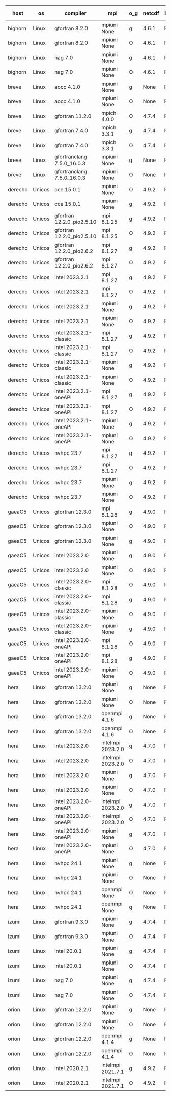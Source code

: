 

| host     | os       | compiler                              | mpi                      | o_g        | netcdf        | build       | u_pass          | u_fail          | s_pass            | s_fail            | e_pass             | e_fail             | nuopc_pass       | nuopc_fail       | artifacts link          |
|----------|----------|---------------------------------------|--------------------------|------------|---------------|-------------|-----------------|-----------------|-------------------|-------------------|--------------------|--------------------|------------------|------------------|-------------------------|
| bighorn | Linux | gfortran 8.2.0 | mpiuni None  | g | 4.6.1  | PASS | 12517 | 0 | 9 | 0 | 42 | 0 | None | None | <a href="https://github.com/esmf-org/esmf-test-artifacts/tree/c7ce4c1e93043e588d23ba825318e746f90fb3bd/develop/gfortran/8.2.0/g/mpiuni/None" target="_blank">c7ce4c1</a> | 
| bighorn | Linux | gfortran 8.2.0 | mpiuni None  | O | 4.6.1  | PASS | 12517 | 0 | 9 | 0 | 42 | 0 | None | None | <a href="https://github.com/esmf-org/esmf-test-artifacts/tree/b17a1621efa02d78bd30fe99f858d17c6cf9b111/develop/gfortran/8.2.0/O/mpiuni/None" target="_blank">b17a162</a> | 
| bighorn | Linux | nag 7.0 | mpiuni None  | g | 4.6.1  | PASS | 12517 | 0 | 9 | 0 | 42 | 0 | None | None | <a href="https://github.com/esmf-org/esmf-test-artifacts/tree/930541b30c9d360a7b124096ac6c471cb7ca71f5/develop/nag/7.0/g/mpiuni/None" target="_blank">930541b</a> | 
| bighorn | Linux | nag 7.0 | mpiuni None  | O | 4.6.1  | PASS | 12517 | 0 | 9 | 0 | 42 | 0 | None | None | <a href="https://github.com/esmf-org/esmf-test-artifacts/tree/98faf4da5b8942a6489351c79be554e3ab9f3071/develop/nag/7.0/O/mpiuni/None" target="_blank">98faf4d</a> | 
| breve | Linux | aocc 4.1.0 | mpiuni None  | g | None  | PASS | 12491 | 26 | 9 | 0 | 42 | 0 | None | None | <a href="https://github.com/esmf-org/esmf-test-artifacts/tree/09bdd296440005c5173c358772a9618c59656268/develop/aocc/4.1.0/g/mpiuni/None" target="_blank">09bdd29</a> | 
| breve | Linux | aocc 4.1.0 | mpiuni None  | O | None  | PASS | 12491 | 26 | 9 | 0 | 42 | 0 | None | None | <a href="https://github.com/esmf-org/esmf-test-artifacts/tree/866085b01ae933665d27fdfb02d3cbe4981b145a/develop/aocc/4.1.0/O/mpiuni/None" target="_blank">866085b</a> | 
| breve | Linux | gfortran 11.2.0 | mpich 4.0.0  | O | 4.7.4  | PASS | 14186 | 0 | 51 | 0 | 80 | 0 | 57 | 0 | <a href="https://github.com/esmf-org/esmf-test-artifacts/tree/ccbc8ffa8432d528c20fe159d5a8d4595091416a/develop/gfortran/11.2.0/O/mpich/4.0.0" target="_blank">ccbc8ff</a> | 
| breve | Linux | gfortran 7.4.0 | mpich 3.3.1  | g | 4.7.4  | PASS | 14186 | 0 | 51 | 0 | 80 | 0 | 57 | 0 | <a href="https://github.com/esmf-org/esmf-test-artifacts/tree/5853c06dc69f557f20929f6bc3dc6dc3105adb82/develop/gfortran/7.4.0/g/mpich/3.3.1" target="_blank">5853c06</a> | 
| breve | Linux | gfortran 7.4.0 | mpich 3.3.1  | O | 4.7.4  | PASS | 14186 | 0 | 51 | 0 | 80 | 0 | 57 | 0 | <a href="https://github.com/esmf-org/esmf-test-artifacts/tree/5c00da2b356206a3277017c30f4fc1b6b2385346/develop/gfortran/7.4.0/O/mpich/3.3.1" target="_blank">5c00da2</a> | 
| breve | Linux | gfortranclang 7.5.0_16.0.3 | mpiuni None  | g | None  | PASS | 12517 | 0 | 9 | 0 | 42 | 0 | None | None | <a href="https://github.com/esmf-org/esmf-test-artifacts/tree/1fb0fe767dbd62d096e16fe3e2612979349e8fef/develop/gfortranclang/7.5.0_16.0.3/g/mpiuni/None" target="_blank">1fb0fe7</a> | 
| breve | Linux | gfortranclang 7.5.0_16.0.3 | mpiuni None  | O | None  | PASS | 12517 | 0 | 9 | 0 | 42 | 0 | None | None | <a href="https://github.com/esmf-org/esmf-test-artifacts/tree/8b4d21f319a8d3b107a27ccfc96d53d2326b520e/develop/gfortranclang/7.5.0_16.0.3/O/mpiuni/None" target="_blank">8b4d21f</a> | 
| derecho | Unicos | cce 15.0.1 | mpiuni None  | O | 4.9.2  | PASS | None | None | None | None | None | None | None | None | <a href="https://github.com/esmf-org/esmf-test-artifacts/tree/93e34470810c0ccf2541149fd62180ed6adfc174/develop/cce/15.0.1/O/mpiuni/None" target="_blank">93e3447</a> | 
| derecho | Unicos | cce 15.0.1 | mpiuni None  | g | 4.9.2  | PASS | None | None | None | None | None | None | None | None | <a href="https://github.com/esmf-org/esmf-test-artifacts/tree/d9585b663341426e55fe082cf5503cba0964d09c/develop/cce/15.0.1/g/mpiuni/None" target="_blank">d9585b6</a> | 
| derecho | Unicos | gfortran 12.2.0_pio2.5.10 | mpi 8.1.25  | g | 4.9.2  | PASS | 14186 | 0 | 51 | 0 | 80 | 0 | 57 | 0 | <a href="https://github.com/esmf-org/esmf-test-artifacts/tree/b062f108f813cbe5933269bba6dfc5ca8fe7291b/develop/gfortran/12.2.0_pio2.5.10/g/mpi/8.1.25" target="_blank">b062f10</a> | 
| derecho | Unicos | gfortran 12.2.0_pio2.5.10 | mpi 8.1.25  | O | 4.9.2  | PASS | 14186 | 0 | 51 | 0 | 80 | 0 | 57 | 0 | <a href="https://github.com/esmf-org/esmf-test-artifacts/tree/21658e5dfbe2377d928500a244b60ccf318afdb7/develop/gfortran/12.2.0_pio2.5.10/O/mpi/8.1.25" target="_blank">21658e5</a> | 
| derecho | Unicos | gfortran 12.2.0_pio2.6.2 | mpi 8.1.27  | g | 4.9.2  | PASS | 14186 | 0 | 51 | 0 | 80 | 0 | 57 | 0 | <a href="https://github.com/esmf-org/esmf-test-artifacts/tree/024add729a22c4223d5283c55271b3139632326b/develop/gfortran/12.2.0_pio2.6.2/g/mpi/8.1.27" target="_blank">024add7</a> | 
| derecho | Unicos | gfortran 12.2.0_pio2.6.2 | mpi 8.1.27  | O | 4.9.2  | PASS | 14186 | 0 | 51 | 0 | 80 | 0 | 57 | 0 | <a href="https://github.com/esmf-org/esmf-test-artifacts/tree/c80bd7cae81a5888662292103333b75ffdd21935/develop/gfortran/12.2.0_pio2.6.2/O/mpi/8.1.27" target="_blank">c80bd7c</a> | 
| derecho | Unicos | intel 2023.2.1 | mpi 8.1.27  | g | 4.9.2  | PASS | 14186 | 0 | 51 | 0 | 80 | 0 | 58 | 0 | <a href="https://github.com/esmf-org/esmf-test-artifacts/tree/f7f200f4b0164417029569064223fc6465c85183/develop/intel/2023.2.1/g/mpi/8.1.27" target="_blank">f7f200f</a> | 
| derecho | Unicos | intel 2023.2.1 | mpi 8.1.27  | O | 4.9.2  | PASS | 14186 | 0 | 51 | 0 | 80 | 0 | 58 | 0 | <a href="https://github.com/esmf-org/esmf-test-artifacts/tree/d71d6a4c5b59794356aca1058e9e4da86cb25340/develop/intel/2023.2.1/O/mpi/8.1.27" target="_blank">d71d6a4</a> | 
| derecho | Unicos | intel 2023.2.1 | mpiuni None  | g | 4.9.2  | PASS | 12517 | 0 | 9 | 0 | 42 | 0 | None | None | <a href="https://github.com/esmf-org/esmf-test-artifacts/tree/6374a776435b77b58219710f1e39b279d9070f21/develop/intel/2023.2.1/g/mpiuni/None" target="_blank">6374a77</a> | 
| derecho | Unicos | intel 2023.2.1 | mpiuni None  | O | 4.9.2  | PASS | 12517 | 0 | 9 | 0 | 42 | 0 | None | None | <a href="https://github.com/esmf-org/esmf-test-artifacts/tree/a24899cb80d1fd72774cbf80d118d6ff6487a5c8/develop/intel/2023.2.1/O/mpiuni/None" target="_blank">a24899c</a> | 
| derecho | Unicos | intel 2023.2.1-classic | mpi 8.1.27  | g | 4.9.2  | PASS | 14186 | 0 | 51 | 0 | 80 | 0 | 57 | 0 | <a href="https://github.com/esmf-org/esmf-test-artifacts/tree/e95e70300d57b0ceec6ce3aa3cb729661dd3eee4/develop/intel/2023.2.1-classic/g/mpi/8.1.27" target="_blank">e95e703</a> | 
| derecho | Unicos | intel 2023.2.1-classic | mpi 8.1.27  | O | 4.9.2  | PASS | 14186 | 0 | 51 | 0 | 80 | 0 | 57 | 0 | <a href="https://github.com/esmf-org/esmf-test-artifacts/tree/a656303f250839155a291cbf5e9434ac7cc41861/develop/intel/2023.2.1-classic/O/mpi/8.1.27" target="_blank">a656303</a> | 
| derecho | Unicos | intel 2023.2.1-classic | mpiuni None  | g | 4.9.2  | PASS | 12517 | 0 | 9 | 0 | 42 | 0 | None | None | <a href="https://github.com/esmf-org/esmf-test-artifacts/tree/7cf3f134a664c6b07120c2d977dfe2f3954603cf/develop/intel/2023.2.1-classic/g/mpiuni/None" target="_blank">7cf3f13</a> | 
| derecho | Unicos | intel 2023.2.1-classic | mpiuni None  | O | 4.9.2  | PASS | 12517 | 0 | 9 | 0 | 42 | 0 | None | None | <a href="https://github.com/esmf-org/esmf-test-artifacts/tree/078d4686d567bcfd05baeda56524b3eb3fe9ba6c/develop/intel/2023.2.1-classic/O/mpiuni/None" target="_blank">078d468</a> | 
| derecho | Unicos | intel 2023.2.1-oneAPI | mpi 8.1.27  | g | 4.9.2  | PASS | 14186 | 0 | 51 | 0 | 80 | 0 | 57 | 0 | <a href="https://github.com/esmf-org/esmf-test-artifacts/tree/8b00eaaaec84cd178ea62e38d6295b68389afda5/develop/intel/2023.2.1-oneAPI/g/mpi/8.1.27" target="_blank">8b00eaa</a> | 
| derecho | Unicos | intel 2023.2.1-oneAPI | mpi 8.1.27  | O | 4.9.2  | PASS | 14186 | 0 | 50 | 1 | 80 | 0 | 57 | 0 | <a href="https://github.com/esmf-org/esmf-test-artifacts/tree/1af0be543e03d1f9a04e100f801baad66251e55c/develop/intel/2023.2.1-oneAPI/O/mpi/8.1.27" target="_blank">1af0be5</a> | 
| derecho | Unicos | intel 2023.2.1-oneAPI | mpiuni None  | g | 4.9.2  | PASS | 12517 | 0 | 9 | 0 | 42 | 0 | None | None | <a href="https://github.com/esmf-org/esmf-test-artifacts/tree/6fd76900bc01229b1003de91288f1d87fb517fd5/develop/intel/2023.2.1-oneAPI/g/mpiuni/None" target="_blank">6fd7690</a> | 
| derecho | Unicos | intel 2023.2.1-oneAPI | mpiuni None  | O | 4.9.2  | PASS | 12517 | 0 | 9 | 0 | 42 | 0 | None | None | <a href="https://github.com/esmf-org/esmf-test-artifacts/tree/c12271d53af8f22889a372d49e0577ae1956d7ea/develop/intel/2023.2.1-oneAPI/O/mpiuni/None" target="_blank">c12271d</a> | 
| derecho | Unicos | nvhpc 23.7 | mpi 8.1.27  | g | 4.9.2  | PASS | None | None | None | None | None | None | None | None | <a href="https://github.com/esmf-org/esmf-test-artifacts/tree/3cf3f824dae9671f6477d3ac95830635236ae2b3/develop/nvhpc/23.7/g/mpi/8.1.27" target="_blank">3cf3f82</a> | 
| derecho | Unicos | nvhpc 23.7 | mpi 8.1.27  | O | 4.9.2  | PASS | None | None | None | None | None | None | None | None | <a href="https://github.com/esmf-org/esmf-test-artifacts/tree/f90301a372952507d84257b78b9bf48891fea5ae/develop/nvhpc/23.7/O/mpi/8.1.27" target="_blank">f90301a</a> | 
| derecho | Unicos | nvhpc 23.7 | mpiuni None  | g | 4.9.2  | PASS | None | None | None | None | None | None | None | None | <a href="https://github.com/esmf-org/esmf-test-artifacts/tree/3b35a75883f9348831d23d0174c6ae663333e74e/develop/nvhpc/23.7/g/mpiuni/None" target="_blank">3b35a75</a> | 
| derecho | Unicos | nvhpc 23.7 | mpiuni None  | O | 4.9.2  | PASS | None | None | None | None | None | None | None | None | <a href="https://github.com/esmf-org/esmf-test-artifacts/tree/bd43f945728974838d3211861f3aa0ab98e5df6c/develop/nvhpc/23.7/O/mpiuni/None" target="_blank">bd43f94</a> | 
| gaeaC5 | Unicos | gfortran 12.3.0 | mpi 8.1.28  | g | 4.9.0  | PASS | None | None | None | None | None | None | None | None | <a href="https://github.com/esmf-org/esmf-test-artifacts/tree/87b8a2e0191663bb3c70d543e5186bd647b9255e/develop/gfortran/12.3.0/g/mpi/8.1.28" target="_blank">87b8a2e</a> | 
| gaeaC5 | Unicos | gfortran 12.3.0 | mpiuni None  | O | 4.9.0  | PASS | 12517 | 0 | 9 | 0 | 42 | 0 | None | None | <a href="https://github.com/esmf-org/esmf-test-artifacts/tree/477fb01b11b8f0633b661c1ff3548dd4d00f08d0/develop/gfortran/12.3.0/O/mpiuni/None" target="_blank">477fb01</a> | 
| gaeaC5 | Unicos | gfortran 12.3.0 | mpiuni None  | g | 4.9.0  | PASS | None | None | None | None | None | None | None | None | <a href="https://github.com/esmf-org/esmf-test-artifacts/tree/f60fe3d1b77a8725049e9e34835ac5d7aebb4ed2/develop/gfortran/12.3.0/g/mpiuni/None" target="_blank">f60fe3d</a> | 
| gaeaC5 | Unicos | intel 2023.2.0 | mpiuni None  | g | 4.9.0  | PASS | None | None | None | None | None | None | None | None | <a href="https://github.com/esmf-org/esmf-test-artifacts/tree/0034e1f21ee63118b0bc9f84c76f7b0395a49e4d/develop/intel/2023.2.0/g/mpiuni/None" target="_blank">0034e1f</a> | 
| gaeaC5 | Unicos | intel 2023.2.0 | mpiuni None  | O | 4.9.0  | PASS | 12517 | 0 | 9 | 0 | 42 | 0 | None | None | <a href="https://github.com/esmf-org/esmf-test-artifacts/tree/4b559383e30712debc3721b844f4ea53fa4123ef/develop/intel/2023.2.0/O/mpiuni/None" target="_blank">4b55938</a> | 
| gaeaC5 | Unicos | intel 2023.2.0-classic | mpi 8.1.28  | O | 4.9.0  | PASS | 14186 | 0 | 51 | 0 | 80 | 0 | 57 | 0 | <a href="https://github.com/esmf-org/esmf-test-artifacts/tree/d0708044701702c5b9816ffe6aa2cc976ec6d682/develop/intel/2023.2.0-classic/O/mpi/8.1.28" target="_blank">d070804</a> | 
| gaeaC5 | Unicos | intel 2023.2.0-classic | mpi 8.1.28  | g | 4.9.0  | PASS | None | None | None | None | None | None | None | None | <a href="https://github.com/esmf-org/esmf-test-artifacts/tree/fb70593eac6af7b4eddcf30b7ec1175cb5f2fc92/develop/intel/2023.2.0-classic/g/mpi/8.1.28" target="_blank">fb70593</a> | 
| gaeaC5 | Unicos | intel 2023.2.0-classic | mpiuni None  | O | 4.9.0  | PASS | 12517 | 0 | 9 | 0 | 42 | 0 | None | None | <a href="https://github.com/esmf-org/esmf-test-artifacts/tree/14ecfa30fddbb22469f18bc47cbd8e97b6e69e14/develop/intel/2023.2.0-classic/O/mpiuni/None" target="_blank">14ecfa3</a> | 
| gaeaC5 | Unicos | intel 2023.2.0-classic | mpiuni None  | g | 4.9.0  | PASS | 12517 | 0 | 9 | 0 | 42 | 0 | None | None | <a href="https://github.com/esmf-org/esmf-test-artifacts/tree/c8123d6eaeeffec3ec932b32914d0a4e76ffb6c7/develop/intel/2023.2.0-classic/g/mpiuni/None" target="_blank">c8123d6</a> | 
| gaeaC5 | Unicos | intel 2023.2.0-oneAPI | mpi 8.1.28  | O | 4.9.0  | PASS | None | None | None | None | None | None | None | None | <a href="https://github.com/esmf-org/esmf-test-artifacts/tree/9a85898e2ef7616545e4a734bacc7c9c2f852804/develop/intel/2023.2.0-oneAPI/O/mpi/8.1.28" target="_blank">9a85898</a> | 
| gaeaC5 | Unicos | intel 2023.2.0-oneAPI | mpi 8.1.28  | g | 4.9.0  | PASS | None | None | None | None | None | None | None | None | <a href="https://github.com/esmf-org/esmf-test-artifacts/tree/acaaa1dff45d91fd4463a00942fd96dec7cf2fe3/develop/intel/2023.2.0-oneAPI/g/mpi/8.1.28" target="_blank">acaaa1d</a> | 
| gaeaC5 | Unicos | intel 2023.2.0-oneAPI | mpiuni None  | O | 4.9.0  | PASS | 12517 | 0 | 9 | 0 | 42 | 0 | None | None | <a href="https://github.com/esmf-org/esmf-test-artifacts/tree/e710ce0591d2b9af8012da02e685e0e1aed161ba/develop/intel/2023.2.0-oneAPI/O/mpiuni/None" target="_blank">e710ce0</a> | 
| hera | Linux | gfortran 13.2.0 | mpiuni None  | g | None  | PASS | 12517 | 0 | 9 | 0 | 42 | 0 | None | None | <a href="https://github.com/esmf-org/esmf-test-artifacts/tree/6c3fe05fe69edabf05c06238ca2cc9cf213b9612/develop/gfortran/13.2.0/g/mpiuni/None" target="_blank">6c3fe05</a> | 
| hera | Linux | gfortran 13.2.0 | mpiuni None  | O | None  | PASS | 12517 | 0 | 9 | 0 | 42 | 0 | None | None | <a href="https://github.com/esmf-org/esmf-test-artifacts/tree/e522988d633bda49a626026ccd0f98e69fd67c14/develop/gfortran/13.2.0/O/mpiuni/None" target="_blank">e522988</a> | 
| hera | Linux | gfortran 13.2.0 | openmpi 4.1.6  | g | None  | PASS | 14186 | 0 | 51 | 0 | 80 | 0 | 57 | 0 | <a href="https://github.com/esmf-org/esmf-test-artifacts/tree/d27b36f60f25703d8772c6cc7f19121121137d9f/develop/gfortran/13.2.0/g/openmpi/4.1.6" target="_blank">d27b36f</a> | 
| hera | Linux | gfortran 13.2.0 | openmpi 4.1.6  | O | None  | PASS | 14186 | 0 | 51 | 0 | 80 | 0 | 57 | 0 | <a href="https://github.com/esmf-org/esmf-test-artifacts/tree/75d1dd78d969e5f36c346651760447b02f0adc70/develop/gfortran/13.2.0/O/openmpi/4.1.6" target="_blank">75d1dd7</a> | 
| hera | Linux | intel 2023.2.0 | intelmpi 2023.2.0  | g | 4.7.0  | PASS | 14186 | 0 | 51 | 0 | 80 | 0 | 57 | 0 | <a href="https://github.com/esmf-org/esmf-test-artifacts/tree/0a1172e74535ce04bd8e83c44c7d83dbfd692159/develop/intel/2023.2.0/g/intelmpi/2023.2.0" target="_blank">0a1172e</a> | 
| hera | Linux | intel 2023.2.0 | intelmpi 2023.2.0  | O | 4.7.0  | PASS | 14186 | 0 | 51 | 0 | 80 | 0 | 57 | 0 | <a href="https://github.com/esmf-org/esmf-test-artifacts/tree/df81e9360cb569bbc005d9e923115fb294e3ea84/develop/intel/2023.2.0/O/intelmpi/2023.2.0" target="_blank">df81e93</a> | 
| hera | Linux | intel 2023.2.0 | mpiuni None  | g | 4.7.0  | PASS | 12517 | 0 | 9 | 0 | 42 | 0 | None | None | <a href="https://github.com/esmf-org/esmf-test-artifacts/tree/e07610ece1de1af897cc9f210aafcba5ddcf3e7c/develop/intel/2023.2.0/g/mpiuni/None" target="_blank">e07610e</a> | 
| hera | Linux | intel 2023.2.0 | mpiuni None  | O | 4.7.0  | PASS | 12517 | 0 | 9 | 0 | 42 | 0 | None | None | <a href="https://github.com/esmf-org/esmf-test-artifacts/tree/2df826a15637777e077231cb0f856a518ef140cb/develop/intel/2023.2.0/O/mpiuni/None" target="_blank">2df826a</a> | 
| hera | Linux | intel 2023.2.0-oneAPI | intelmpi 2023.2.0  | g | 4.7.0  | PASS | 14186 | 0 | 51 | 0 | 80 | 0 | 57 | 0 | <a href="https://github.com/esmf-org/esmf-test-artifacts/tree/e19122a329af27ce659f6accba9cd65214328d0e/develop/intel/2023.2.0-oneAPI/g/intelmpi/2023.2.0" target="_blank">e19122a</a> | 
| hera | Linux | intel 2023.2.0-oneAPI | intelmpi 2023.2.0  | O | 4.7.0  | PASS | 14186 | 0 | 50 | 1 | 80 | 0 | 57 | 0 | <a href="https://github.com/esmf-org/esmf-test-artifacts/tree/966f61f45b62098d04d88fe30d0a176ec85b7fe6/develop/intel/2023.2.0-oneAPI/O/intelmpi/2023.2.0" target="_blank">966f61f</a> | 
| hera | Linux | intel 2023.2.0-oneAPI | mpiuni None  | g | 4.7.0  | PASS | 12517 | 0 | 9 | 0 | 42 | 0 | None | None | <a href="https://github.com/esmf-org/esmf-test-artifacts/tree/033abff64c7ceb770b445809de817ca693f1fe25/develop/intel/2023.2.0-oneAPI/g/mpiuni/None" target="_blank">033abff</a> | 
| hera | Linux | intel 2023.2.0-oneAPI | mpiuni None  | O | 4.7.0  | PASS | 12517 | 0 | 9 | 0 | 42 | 0 | None | None | <a href="https://github.com/esmf-org/esmf-test-artifacts/tree/f2a90a55674b56969dfa2b4f315eb27ea7cec979/develop/intel/2023.2.0-oneAPI/O/mpiuni/None" target="_blank">f2a90a5</a> | 
| hera | Linux | nvhpc 24.1 | mpiuni None  | g | None  | PASS | 12517 | 0 | 9 | 0 | 42 | 0 | None | None | <a href="https://github.com/esmf-org/esmf-test-artifacts/tree/5c07f31e042cbcb884469d0c8ae93a2ef81ea7b1/develop/nvhpc/24.1/g/mpiuni/None" target="_blank">5c07f31</a> | 
| hera | Linux | nvhpc 24.1 | mpiuni None  | O | None  | PASS | 12517 | 0 | 9 | 0 | 42 | 0 | None | None | <a href="https://github.com/esmf-org/esmf-test-artifacts/tree/48e3b57cabb363435408095d36e5f5f1a3acdf2b/develop/nvhpc/24.1/O/mpiuni/None" target="_blank">48e3b57</a> | 
| hera | Linux | nvhpc 24.1 | openmpi None  | O | None  | PASS | 14186 | 0 | 51 | 0 | 80 | 0 | 57 | 0 | <a href="https://github.com/esmf-org/esmf-test-artifacts/tree/2c0a7111a7bac9732584b4f2e1c545c2cca602d6/develop/nvhpc/24.1/O/openmpi/None" target="_blank">2c0a711</a> | 
| hera | Linux | nvhpc 24.1 | openmpi None  | g | None  | PASS | 14186 | 0 | 51 | 0 | 80 | 0 | 57 | 0 | <a href="https://github.com/esmf-org/esmf-test-artifacts/tree/4617d3e28c5c59b712253a477b2d3fe7e3e5eb75/develop/nvhpc/24.1/g/openmpi/None" target="_blank">4617d3e</a> | 
| izumi | Linux | gfortran 9.3.0 | mpiuni None  | g | 4.7.4  | PASS | 12517 | 0 | 9 | 0 | 42 | 0 | None | None | <a href="https://github.com/esmf-org/esmf-test-artifacts/tree/d6a075318bbc154739ccdfd4adfbdd7cb7b7b79d/develop/gfortran/9.3.0/g/mpiuni/None" target="_blank">d6a0753</a> | 
| izumi | Linux | gfortran 9.3.0 | mpiuni None  | O | 4.7.4  | PASS | 12517 | 0 | 9 | 0 | 42 | 0 | None | None | <a href="https://github.com/esmf-org/esmf-test-artifacts/tree/2f605301dcb618c861c01f7c717a71b200c4554f/develop/gfortran/9.3.0/O/mpiuni/None" target="_blank">2f60530</a> | 
| izumi | Linux | intel 20.0.1 | mpiuni None  | g | 4.7.4  | PASS | 12517 | 0 | 9 | 0 | 42 | 0 | None | None | <a href="https://github.com/esmf-org/esmf-test-artifacts/tree/7d9c9eef6a0fbde79f17a4ef9dbe1125bc6bddbc/develop/intel/20.0.1/g/mpiuni/None" target="_blank">7d9c9ee</a> | 
| izumi | Linux | intel 20.0.1 | mpiuni None  | O | 4.7.4  | PASS | 12517 | 0 | 9 | 0 | 42 | 0 | None | None | <a href="https://github.com/esmf-org/esmf-test-artifacts/tree/168db62387d73482bfe8f7c797886d8897192200/develop/intel/20.0.1/O/mpiuni/None" target="_blank">168db62</a> | 
| izumi | Linux | nag 7.0 | mpiuni None  | g | 4.7.4  | PASS | 12517 | 0 | 9 | 0 | 42 | 0 | None | None | <a href="https://github.com/esmf-org/esmf-test-artifacts/tree/c878aa052471ecf8a23de4415e21da28bfdef65b/develop/nag/7.0/g/mpiuni/None" target="_blank">c878aa0</a> | 
| izumi | Linux | nag 7.0 | mpiuni None  | O | 4.7.4  | PASS | 12517 | 0 | 9 | 0 | 42 | 0 | None | None | <a href="https://github.com/esmf-org/esmf-test-artifacts/tree/a0b3fd46b5dae9579b6c204f03293de3e443e95c/develop/nag/7.0/O/mpiuni/None" target="_blank">a0b3fd4</a> | 
| orion | Linux | gfortran 12.2.0 | mpiuni None  | g | None  | PASS | 12517 | 0 | 9 | 0 | 42 | 0 | None | None | <a href="https://github.com/esmf-org/esmf-test-artifacts/tree/af1fa9361143c6c5055c4ba6388bf272df005fe9/develop/gfortran/12.2.0/g/mpiuni/None" target="_blank">af1fa93</a> | 
| orion | Linux | gfortran 12.2.0 | mpiuni None  | O | None  | PASS | 12517 | 0 | 9 | 0 | 42 | 0 | None | None | <a href="https://github.com/esmf-org/esmf-test-artifacts/tree/679cfcdc1bfed125063e9724f64f31ccf91950ad/develop/gfortran/12.2.0/O/mpiuni/None" target="_blank">679cfcd</a> | 
| orion | Linux | gfortran 12.2.0 | openmpi 4.1.4  | g | None  | PASS | 14186 | 0 | 51 | 0 | 80 | 0 | 57 | 0 | <a href="https://github.com/esmf-org/esmf-test-artifacts/tree/51fe0e03f9238b7ba9445ce4bf8676c1034c00b0/develop/gfortran/12.2.0/g/openmpi/4.1.4" target="_blank">51fe0e0</a> | 
| orion | Linux | gfortran 12.2.0 | openmpi 4.1.4  | O | None  | PASS | 14186 | 0 | 51 | 0 | 80 | 0 | 57 | 0 | <a href="https://github.com/esmf-org/esmf-test-artifacts/tree/01c8211f843763cde181f304ec8f1653516a2b0f/develop/gfortran/12.2.0/O/openmpi/4.1.4" target="_blank">01c8211</a> | 
| orion | Linux | intel 2020.2.1 | intelmpi 2021.7.1  | g | 4.9.2  | PASS | 14186 | 0 | 51 | 0 | 80 | 0 | 57 | 0 | <a href="https://github.com/esmf-org/esmf-test-artifacts/tree/14044c3cbf93476314cf13e617b71737d29b218e/develop/intel/2020.2.1/g/intelmpi/2021.7.1" target="_blank">14044c3</a> | 
| orion | Linux | intel 2020.2.1 | intelmpi 2021.7.1  | O | 4.9.2  | PASS | 14186 | 0 | 51 | 0 | 80 | 0 | 57 | 0 | <a href="https://github.com/esmf-org/esmf-test-artifacts/tree/58fe6dc1c39901c48eedbb11f49e9b70b75300c0/develop/intel/2020.2.1/O/intelmpi/2021.7.1" target="_blank">58fe6dc</a> | 
